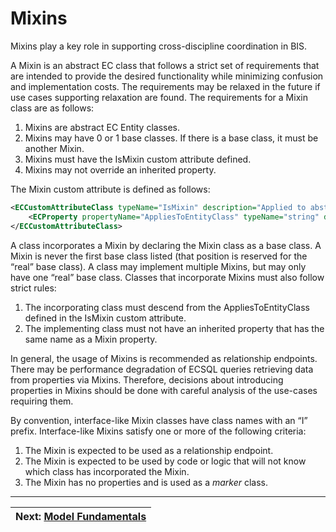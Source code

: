 # Mixins

Mixins play a key role in supporting cross-discipline coordination in BIS.

A Mixin is an abstract EC class that follows a strict set of requirements that are intended to provide the desired functionality while minimizing confusion and implementation costs. The requirements may be relaxed in the future if use cases supporting relaxation are found. The requirements for a Mixin class are as follows:

1. Mixins are abstract EC Entity classes.
2. Mixins may have 0 or 1 base classes. If there is a base class, it must be another Mixin.
3. Mixins must have the IsMixin custom attribute defined.
4. Mixins may not override an inherited property.

The Mixin custom attribute is defined as follows:

```xml
<ECCustomAttributeClass typeName="IsMixin" description="Applied to abstract ECEntityClasses which serve as secondary base classes for normal ECEntityClasses." displayLabel="Is Mixin" appliesTo="EntityClass" modifier="Sealed" >
    <ECProperty propertyName="AppliesToEntityClass" typeName="string" description="This mixin may only be applied to entity classes which derive from is class.  Class Name should be fully specified as 'alias:ClassName'" />
</ECCustomAttributeClass>
```

A class incorporates a Mixin by declaring the Mixin class as a base class. A Mixin is never the first base class listed (that position is reserved for the “real” base class). A class may implement multiple Mixins, but may only have one “real” base class. Classes that incorporate Mixins must also follow strict rules:

1. The incorporating class must descend from the AppliesToEntityClass defined in the IsMixin custom attribute.
2. The implementing class must not have an inherited property that has the same name as a Mixin property.

In general, the usage of Mixins is recommended as relationship endpoints. There may be performance degradation of ECSQL queries retrieving data from properties via Mixins. Therefore, decisions about introducing properties in Mixins should be done with careful analysis of the use-cases requiring them.

By convention, interface-like Mixin classes have class names with an “I” prefix. Interface-like Mixins satisfy one or more of the following criteria:

1. The Mixin is expected to be used as a relationship endpoint.
2. The Mixin is expected to be used by code or logic that will not know which class has incorporated the Mixin.
3. The Mixin has no properties and is used as a *marker* class.

---
| Next: [Model Fundamentals](./model-fundamentals.md)
|:---
